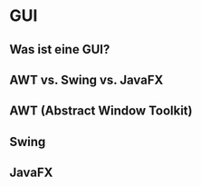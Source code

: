 # GUI

## Was ist eine GUI?
## AWT vs. Swing vs. JavaFX
## AWT (Abstract Window Toolkit)
## Swing
## JavaFX